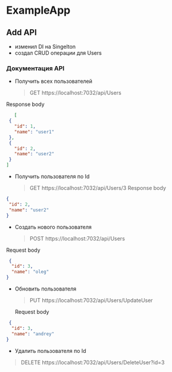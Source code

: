 # ExampleApp

## Add API
* изменил DI на Singelton
* создал CRUD операции для Users

### Документация API
 * Получить всех пользователей
   
   > GET https://localhost:7032/api/Users
   
  Response body 
 ```json
    [
  {
    "id": 1,
    "name": "user1"
  },
  {
    "id": 2,
    "name": "user2"
  }
]
 ```

 * Получить пользователя по Id
   
   > GET https://localhost:7032/api/Users/3
   Response body 
 ```json
 {
  "id": 2,
  "name": "user2"
}
 ```

 * Создать нового пользователя
   
   > POST https://localhost:7032/api/Users
   
  Request body 
```json
 {
  "id": 3,
  "name": "oleg"
}
 ```

 * Обновить пользователя
   
   >  PUT https://localhost:7032/api/Users/UpdateUser
   
   Request body 
```json
 {
  "id": 3,
  "name": "andrey"
}
 ```

 *   Удалить пользователя по Id
   
   > DELETE https://localhost:7032/api/Users/DeleteUser?id=3
